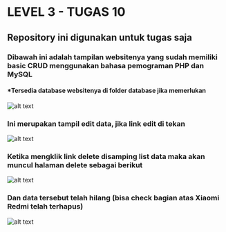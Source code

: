 # LEVEL 3 - TUGAS 10

## Repository ini digunakan untuk tugas saja

### Dibawah ini adalah tampilan websitenya yang sudah memiliki basic CRUD menggunakan bahasa pemograman PHP dan MySQL
#### *Tersedia database websitenya di folder database jika memerlukan

![alt text](https://github.com/izzy25/tugas10/blob/master/images/image1.png?raw=true)

### Ini merupakan tampil edit data, jika link edit di tekan

![alt text](https://github.com/izzy25/tugas10/blob/master/images/image2.png?raw=true)

### Ketika mengklik link delete disamping list data maka akan muncul halaman delete sebagai berikut

![alt text](https://github.com/izzy25/tugas10/blob/master/images/image3.png?raw=true)

### Dan data tersebut telah hilang (bisa check bagian atas Xiaomi Redmi telah terhapus)

![alt text](https://github.com/izzy25/tugas10/blob/master/images/image4.png?raw=true)
